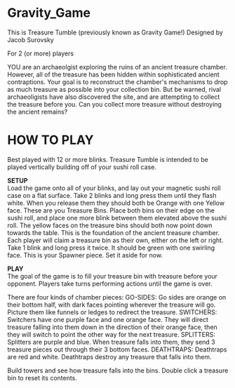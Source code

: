 # Gravity_Game

This is Treasure Tumble (previously known as Gravity Game!)
Designed by Jacob Surovsky

For 2 (or more) players

YOU are an archaeolgist exploring the ruins of an ancient treasure chamber. However, all of the treasure has been hidden within sophisticated ancient contraptions. Your goal is to reconstruct the chamber's mechanisms to drop as much treasure as possible into your collection bin. But be warned, rival archaeoligists have also discovered the site, and are attempting to collect the treasure before you. Can you collect more treasure without destroying the ancient remains?

# <strong> HOW TO PLAY </strong><br>
Best played with 12 or more blinks.
Treasure Tumble is intended to be played vertically building off of your sushi roll case.

<strong> SETUP </strong> <br>
Load the game onto all of your blinks, and lay out your magnetic sushi roll case on a flat surface.
Take 2 blinks and long press them until they flash white. When you release them they should both be Orange with one Yellow face. These are you Treasure Bins. Place both bins on their edge on the sushi roll, and place one more blink between them elevated above the sushi roll. 
The yellow faces on the treasure bins should both now point down towards the table. This is the foundation of the ancient treasure chamber.
Each player will claim a treasure bin as their own, either on the left or right. 
Take 1 blink and long press it twice. It should be green with one swirling face. This is your Spawner piece. Set it aside for now.

<strong> PLAY </strong><br>
The goal of the game is to fill your treasure bin with treasure before your opponent. 
Players take turns performing actions until the game is over.

There are four kinds of chamber pieces:
GO-SIDES: Go sides are orange on their bottom half, with dark faces pointing wherever the treasure will go. Picture them like funnels or ledges to redirect the treasure.
SWITCHERS: Switchers have one purple face and one orange face. They will direct treasure falling into them down in the direction of their orange face, then they will switch to point the other way for the next treasure.
SPLITTERS: Splitters are purple and blue. When treasure falls into them, they send 3 treasure pieces out through their 3 bottom faces.
DEATHTRAPS: Deathtraps are red and white. Deathtraps destroy any treasure that falls into them.

Build towers and see how treasure falls into the bins.
Double click a treasure bin to reset its contents. 
